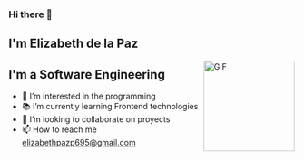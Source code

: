 ### Hi there 👋<h2> I'm Elizabeth de la Paz</h2>

<img align="right" alt="GIF" height="160px" src="https://giphy.com/gifs/web-development-L8K62iTDkzGX6" />

## I'm a Software Engineering 

- 👀 I’m interested in the programming
- 📚 I’m currently learning Frontend technologies
- 💞️ I’m looking to collaborate on proyects
- 📫 How to reach me  elizabethpazp695@gmail.com

<!---
elizabthpazp/elizabthpazp is a ✨ special ✨ repository because its `README.md` (this file) appears on your GitHub profile.
You can click the Preview link to take a look at your changes.
--->
